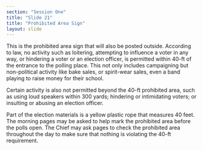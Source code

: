 ```yaml
---
section: "Session One"
title: "Slide 21"
title: "Prohibited Area Sign"
layout: slide
---
```


This is the prohibited area sign that will also be posted outside.  According to law, no activity such as loitering, attempting to influence a voter in any way, or hindering a voter or an election officer, is permitted within 40-ft of the entrance to the polling place.  This not only includes campaigning but non-political activity like bake sales, or spirit-wear sales, even a band playing to raise money for their school.

Certain activity is also not permitted beyond the 40-ft prohibited area, such as using loud speakers within 300 yards; hindering or intimidating voters; or insulting or abusing an election officer.

Part of the election materials is a yellow plastic rope that measures 40 feet.  The morning pages may be asked to help mark the prohibited area before the polls open.  The Chief may ask pages to check the prohibited area throughout the day to make sure that nothing is violating the 40-ft requirement.
